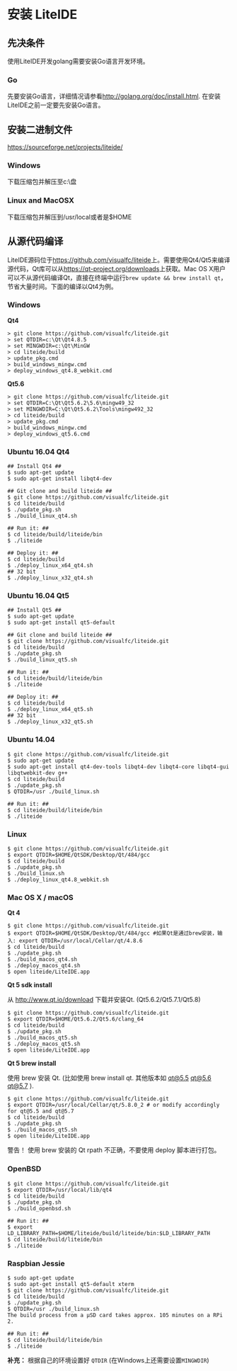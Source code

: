 <!-- Install -->

# 安装 LiteIDE
## 先决条件
使用LiteIDE开发golang需要安装Go语言开发环境。

### Go
先要安装Go语言，详细情况请参看<http://golang.org/doc/install.html>. 
在安装LiteIDE之前一定要先安装Go语言。

## 安装二进制文件
<https://sourceforge.net/projects/liteide/>

### Windows
下载压缩包并解压至c:\盘

### Linux and MacOSX
下载压缩包并解压到/usr/local或者是$HOME

## 从源代码编译
LiteIDE源码位于<https://github.com/visualfc/liteide>上。需要使用Qt4/Qt5来编译源代码，Qt库可以从<https://qt-project.org/downloads>上获取。Mac OS X用户可以不从源代码编译Qt，直接在终端中运行`brew update && brew install qt`，节省大量时间。下面的编译以Qt4为例。

### Windows
**Qt4**

	> git clone https://github.com/visualfc/liteide.git
	> set QTDIR=c:\Qt\Qt4.8.5
	> set MINGWDIR=c:\Qt\MinGW
	> cd liteide/build
	> update_pkg.cmd
	> build_windows_mingw.cmd
	> deploy_windows_qt4.8_webkit.cmd

**Qt5.6**

	> git clone https://github.com/visualfc/liteide.git
	> set QTDIR=C:\Qt\Qt5.6.2\5.6\mingw49_32
	> set MINGWDIR=C:\Qt\Qt5.6.2\Tools\mingw492_32
	> cd liteide/build
	> update_pkg.cmd
	> build_windows_mingw.cmd
	> deploy_windows_qt5.6.cmd
	
### Ubuntu 16.04 Qt4
	## Install Qt4 ##
	$ sudo apt-get update
	$ sudo apt-get install libqt4-dev

	## Git clone and build liteide ##
	$ git clone https://github.com/visualfc/liteide.git
	$ cd liteide/build
	$ ./update_pkg.sh
	$ ./build_linux_qt4.sh
	
	## Run it: ##
	$ cd liteide/build/liteide/bin
	$ ./liteide
	
	## Deploy it: ##
	$ cd liteide/build
	$ ./deploy_linux_x64_qt4.sh
	## 32 bit
	$ ./deploy_linux_x32_qt4.sh
	
### Ubuntu 16.04 Qt5
	## Install Qt5 ##
	$ sudo apt-get update
	$ sudo apt-get install qt5-default
	
	## Git clone and build liteide ##
	$ git clone https://github.com/visualfc/liteide.git
	$ cd liteide/build
	$ ./update_pkg.sh
	$ ./build_linux_qt5.sh
	
	## Run it: ##
	$ cd liteide/build/liteide/bin
	$ ./liteide
	
	## Deploy it: ##
	$ cd liteide/build
	$ ./deploy_linux_x64_qt5.sh
	## 32 bit
	$ ./deploy_linux_x32_qt5.sh
	
### Ubuntu 14.04
	$ git clone https://github.com/visualfc/liteide.git
	$ sudo apt-get update
	$ sudo apt-get install qt4-dev-tools libqt4-dev libqt4-core libqt4-gui libqtwebkit-dev g++
	$ cd liteide/build
	$ ./update_pkg.sh
	$ QTDIR=/usr ./build_linux.sh
	
	## Run it: ##
	$ cd liteide/build/liteide/bin
	$ ./liteide

### Linux
	$ git clone https://github.com/visualfc/liteide.git
	$ export QTDIR=$HOME/QtSDK/Desktop/Qt/484/gcc
	$ cd liteide/build
	$ ./update_pkg.sh
	$ ./build_linux.sh
	$ ./deploy_linux_qt4.8_webkit.sh

### Mac OS X / macOS

**Qt 4**

	$ git clone https://github.com/visualfc/liteide.git
	$ export QTDIR=$HOME/QtSDK/Desktop/Qt/484/gcc #如果Qt是通过brew安装，输入: export QTDIR=/usr/local/Cellar/qt/4.8.6
	$ cd liteide/build
	$ ./update_pkg.sh
	$ ./build_macos_qt4.sh
	$ ./deploy_macos_qt4.sh
	$ open liteide/LiteIDE.app

**Qt 5 sdk install**

从 http://www.qt.io/download 下载并安装Qt. (Qt5.6.2/Qt5.7.1/Qt5.8)

	$ git clone https://github.com/visualfc/liteide.git
	$ export QTDIR=$HOME/Qt5.6.2/Qt5.6/clang_64
	$ cd liteide/build
	$ ./update_pkg.sh
	$ ./build_macos_qt5.sh
	$ ./deploy_macos_qt5.sh
	$ open liteide/LiteIDE.app
	
**Qt 5 brew install**	

使用 brew 安装 Qt. (比如使用 brew install qt. 其他版本如 qt@5.5 qt@5.6 qt@5.7 ).

	$ git clone https://github.com/visualfc/liteide.git
	$ export QTDIR=/usr/local/Cellar/qt/5.8.0_2 # or modify accordingly for qt@5.5 and qt@5.7
	$ cd liteide/build
	$ ./update_pkg.sh
	$ ./build_macos_qt5.sh
	$ open liteide/LiteIDE.app

警告！ 使用 brew 安装的 Qt rpath 不正确，不要使用 deploy 脚本进行打包。

### OpenBSD
	$ git clone https://github.com/visualfc/liteide.git
	$ export QTDIR=/usr/local/lib/qt4
	$ cd liteide/build
	$ ./update_pkg.sh
	$ ./build_openbsd.sh

	## Run it: ##
	$ export LD_LIBRARY_PATH=$HOME/liteide/build/liteide/bin:$LD_LIBRARY_PATH
	$ cd liteide/build/liteide/bin
	$ ./liteide

### Raspbian Jessie
	$ sudo apt-get update
	$ sudo apt-get install qt5-default xterm
	$ git clone https://github.com/visualfc/liteide.git
	$ cd liteide/build
	$ ./update_pkg.sh
	$ QTDIR=/usr ./build_linux.sh
	The build process from a µSD card takes approx. 105 minutes on a RPi 2.
	
	## Run it: ##
	$ cd liteide/build/liteide/bin
	$ ./liteide


**补充：** 根据自己的环境设置好 `QTDIR` (在Windows上还需要设置`MINGWDIR`)
